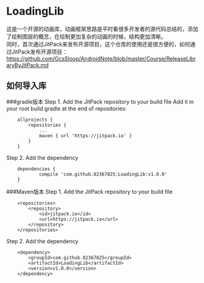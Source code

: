 # LoadingLib

这是一个开源的动画库，动画框架思路是平时看很多开发者的源代码总结的，添加了绘制图层的概念，在绘制更加复杂的动画的时候，结构更加清晰。<br>
同时，首次通过JitPack来发布开源项目，这个仓库的使用还是很方便的，如何通过JitPack发布开源项目：
https://github.com/GcsSloop/AndroidNote/blob/master/Course/ReleaseLibraryByJitPack.md

## 如何导入库
###gradle版本
Step 1. Add the JitPack repository to your build file
Add it in your root build.gradle at the end of repositories:
```
	allprojects {
		repositories {
			...
			maven { url 'https://jitpack.io' }
		}
	}
```
Step 2. Add the dependency
```
	dependencies {
	        compile 'com.github.82367825:LoadingLib:v1.0.0'
	}
```

###Maven版本
Step 1. Add the JitPack repository to your build file
```
	<repositories>
		<repository>
		    <id>jitpack.io</id>
		    <url>https://jitpack.io</url>
		</repository>
	</repositories>
```

Step 2. Add the dependency
```
	<dependency>
	    <groupId>com.github.82367825</groupId>
	    <artifactId>LoadingLib</artifactId>
	    <version>v1.0.0</version>
	</dependency>
```

